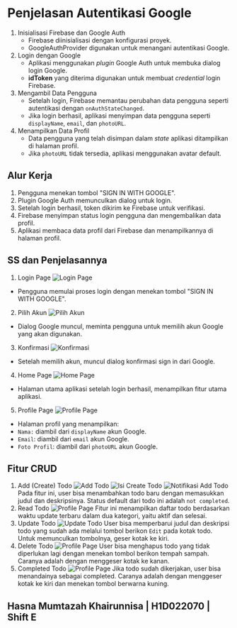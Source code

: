 # Penjelasan Autentikasi Google
1. Inisialisasi Firebase dan Google Auth
   - Firebase diinisialisasi dengan konfigurasi proyek.
   - GoogleAuthProvider digunakan untuk menangani autentikasi Google.
2. Login dengan Google
   - Aplikasi menggunakan <i>plugin</i> Google Auth untuk membuka dialog login Google.
   - <b>idToken</b> yang diterima digunakan untuk membuat <i>credential</i> login Firebase.
3. Mengambil Data Pengguna
   - Setelah login, Firebase memantau perubahan data pengguna seperti autentikasi dengan `onAuthStateChanged`.
   - Jika login berhasil, aplikasi menyimpan data pengguna seperti `displayName`, `email`, dan `photoURL`.
4. Menampilkan Data Profil
   - Data pengguna yang telah disimpan dalam <i>state</i> aplikasi ditampilkan di halaman profil.
   - Jika `photoURL` tidak tersedia, aplikasi menggunakan avatar default.

## Alur Kerja
1. Pengguna menekan tombol "SIGN IN WITH GOOGLE".
2. Plugin Google Auth memunculkan dialog untuk login.
3. Setelah login berhasil, token dikirim ke Firebase untuk verifikasi.
4. Firebase menyimpan status login pengguna dan mengembalikan data profil.
5. Aplikasi membaca data profil dari Firebase dan menampilkannya di halaman profil.

## SS dan Penjelasannya
1. Login Page
   ![Login Page](loginpage.png)
- Pengguna memulai proses login dengan menekan tombol "SIGN IN WITH GOOGLE".
2. Pilih Akun
  ![Pilih Akun](pilihakun.png)
- Dialog Google muncul, meminta pengguna untuk memilih akun Google yang akan digunakan.
3. Konfirmasi
 ![Konfirmasi](konfirm.png)
- Setelah memilih akun, muncul dialog konfirmasi sign in dari Google.
4. Home Page
 ![Home Page](home.png)
- Halaman utama aplikasi setelah login berhasil, menampilkan fitur utama aplikasi.
5. Profile Page
  ![Profile Page](profilepage.png)
- Halaman profil yang menampilkan:
- `Nama:` diambil dari `displayName` akun Google.
- `Email`: diambil dari `email` akun Google.
- `Foto Profil`: diambil dari `photoURL` akun Google.

## Fitur CRUD

1. Add (Create) Todo
![Add Todo](add.png)
![Isi Create Todo](isiadd.png)
![Notifikasi Add Todo](added.png)
Pada fitur ini, user bisa menambahkan todo baru dengan memasukkan judul dan deskripsinya. Status default dari todo ini adalah `not completed`.
3. Read Todo
![Profile Page](profilepage.png)
Fitur ini menampilkan daftar todo berdasarkan waktu update terbaru dalam dua kategori, yaitu aktif dan selesai.
5. Update Todo
![Update Todo](update.png)
User bisa memperbarui judul dan deskripsi todo yang sudah ada melalui tombol berikon `Edit` pada kotak todo. Untuk memunculkan tombolnya, geser kotak ke kiri.
7. Delete Todo
![Profile Page](profilepage.png)
User bisa menghapus todo yang tidak diperlukan lagi dengan menekan tombol berikon tempah sampah. Caranya adalah dengan menggeser kotak ke kanan.
9. Completed Todo
![Profile Page](profilepage.png)
Jika todo sudah dikerjakan, user bisa menandainya sebagai completed. Caranya adalah dengan menggeser kotak ke kiri dan menekan tombol berwarna kuning.
## Hasna Mumtazah Khairunnisa | H1D022070 | Shift E
